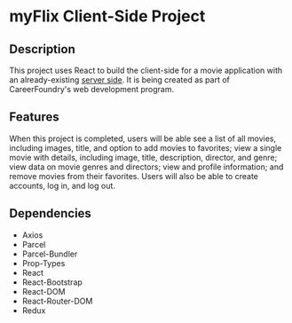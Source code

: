 # myFlix Client-Side Project

## Description

This project uses React to build the client-side for a movie application with an already-existing [server side](https://github.com/sarahmjenkins/movie_api). It is being created as part of CareerFoundry's web development program.

## Features

When this project is completed, users will be able see a list of all movies, including images, title, and option to add movies to favorites; view a single movie with details, including image, title, description, director, and genre; view data on movie genres and directors; view and profile information; and remove movies from their favorites. Users will also be able to create accounts, log in, and log out.

## Dependencies

- Axios
- Parcel
- Parcel-Bundler
- Prop-Types
- React
- React-Bootstrap
- React-DOM
- React-Router-DOM
- Redux
